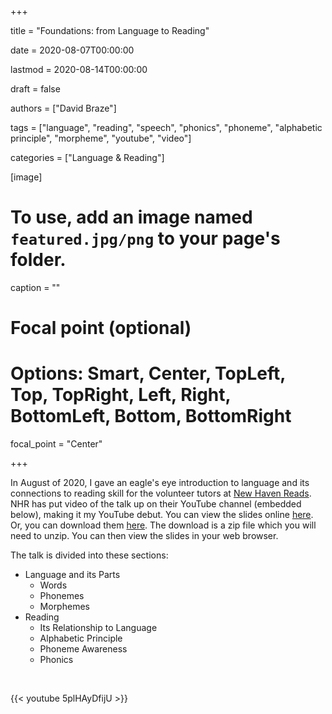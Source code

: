 +++ 

title = "Foundations: from Language to Reading" 

date = 2020-08-07T00:00:00 

lastmod = 2020-08-14T00:00:00 

draft = false

authors = ["David Braze"]

tags = ["language", "reading", "speech", "phonics", "phoneme", "alphabetic principle", "morpheme", "youtube", "video"] 

categories = ["Language & Reading"]

[image]
  # To use, add an image named `featured.jpg/png` to your page's folder.
  caption = ""
  # Focal point (optional)
  # Options: Smart, Center, TopLeft, Top, TopRight, Left, Right, BottomLeft, Bottom, BottomRight
  focal_point = "Center"

+++

In August of 2020, I gave an eagle's eye introduction to language and its connections to reading skill for the volunteer tutors at [New Haven Reads](https://newhavenreads.org/). NHR has put video of the talk up on their YouTube channel (embedded below), making it my YouTube debut. You can view the slides online [here](/files/foundations-lang-lit-NHR.html). Or, you can download them [here](/files/foundations-lang-lit-NHR.zip). The download is a zip file which you will need to unzip. You can then view the slides in your web browser. 

The talk is divided into these sections:

* Language and its Parts
  + Words
  + Phonemes
  + Morphemes
* Reading
  + Its Relationship to Language
  + Alphabetic Principle
  + Phoneme Awareness
  + Phonics

<br>

{{< youtube 5plHAyDfijU >}}

<br><br>

